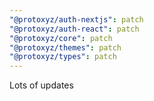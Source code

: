 ```yaml
---
"@protoxyz/auth-nextjs": patch
"@protoxyz/auth-react": patch
"@protoxyz/core": patch
"@protoxyz/themes": patch
"@protoxyz/types": patch
---
```


Lots of updates
